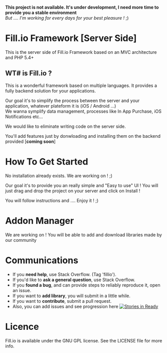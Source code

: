 __This project is not available. It's under development, I need more time to provide you a stable environment__<br>
_But .... I'm working for every days for your best pleasure !_ ;)

# Fill.io Framework [Server Side]

This is the server side of Fill.io Framework based on an MVC architecture and PHP 5.4+

## WT# is Fill.io ?

This is a wonderful framework based on multiple languages. It provides a fully backend solution for your applications.

Our goal it's to simplify the process between the server and your application, whatever plateform it is (iOS / Android ...)<br>
We wanna symplify data management, processes like In App Purchase, iOS Notifications etc...

We would like to eliminate writing code on the server side.

You'll add features just by donwloading and installing them on the backend provided [__coming soon__]

# How To Get Started

No installation already exists. We are working on ! ;)

Our goal it's to provide you an really simple and "Easy to use" UI ! You will just drag and drop the project
on your server and click on Install !

You will follow instructions and .... Enjoy it ! ;)

# Addon Manager

We are working on ! You will be able to add and download libraries made by our community

# Communications

* If you __need help__, use Stack Overflow. (Tag 'fillio').
* If you'd like to __ask a general question__, use Stack Overflow.
* If you __found a bug__, and can provide steps to reliably reproduce it, open an issue.
* If you want to __add library__, you will submit in a little while.
* If you want to __contribute__, submit a pull request.
* Also, you can add issues and see progression here [![Stories in Ready](https://badge.waffle.io/djnivek/Fillio-server.svg?label=ready&title=Ready)](http://waffle.io/djnivek/Fillio-server)

# Licence

Fill.io is available under the GNU GPL license. See the LICENSE file for more info.
